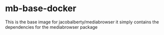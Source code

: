 # mb-base-docker
This is the base image for jacobalberty/mediabrowser it simply contains the dependencies for the mediabrowser package

